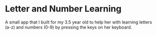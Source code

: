 # Letter and Number Learning

A small app that I built for my 3.5 year old to help her with learning letters (a-z) and numbers (0-9) by pressing the keys on her keyboard.

